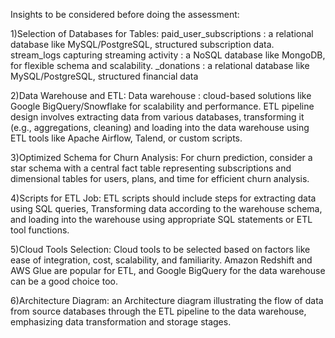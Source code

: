 Insights to be considered before doing the assessment:

1)Selection of Databases for Tables:
paid_user_subscriptions : a relational database like MySQL/PostgreSQL, structured subscription data.
stream_logs capturing streaming activity : a NoSQL database like MongoDB, for flexible schema and scalability.
_donations : a relational database like MySQL/PostgreSQL, structured financial data

2)Data Warehouse and ETL:
Data warehouse : cloud-based solutions like Google BigQuery/Snowflake for scalability and performance.
ETL pipeline design involves extracting data from various databases, transforming it (e.g., aggregations, cleaning) and loading into the data warehouse using ETL tools like Apache Airflow, Talend, or custom scripts.

3)Optimized Schema for Churn Analysis:
For churn prediction, consider a star schema with a central fact table representing subscriptions and dimensional tables for users, plans, and time for efficient churn analysis.

4)Scripts for ETL Job:
ETL scripts should include steps for extracting data using SQL queries, Transforming data according to the warehouse schema, and loading into the warehouse using appropriate SQL statements or ETL tool functions.

5)Cloud Tools Selection:
Cloud tools to be selected based on factors like ease of integration, cost, scalability, and familiarity. Amazon Redshift and AWS Glue are popular for ETL, and Google BigQuery for the data warehouse can be a good choice too.

6)Architecture Diagram:
an Architecture diagram illustrating the flow of data from source databases through the ETL pipeline to the data warehouse, emphasizing data transformation and storage stages.
